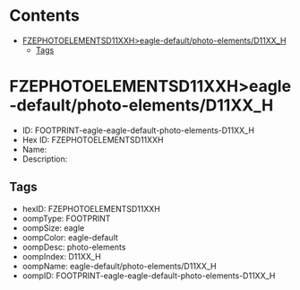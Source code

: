 



Contents
========

* [FZEPHOTOELEMENTSD11XXH>eagle-default/photo-elements/D11XX_H](#fzephotoelementsd11xxheagle-defaultphoto-elementsd11xx_h)
	* [Tags](#tags)

# FZEPHOTOELEMENTSD11XXH>eagle-default/photo-elements/D11XX_H

- ID: FOOTPRINT-eagle-eagle-default-photo-elements-D11XX_H
- Hex ID: FZEPHOTOELEMENTSD11XXH
- Name: 
- Description: 

## Tags

- hexID: FZEPHOTOELEMENTSD11XXH
- oompType: FOOTPRINT
- oompSize: eagle
- oompColor: eagle-default
- oompDesc: photo-elements
- oompIndex: D11XX_H
- oompName: eagle-default/photo-elements/D11XX_H
- oompID: FOOTPRINT-eagle-eagle-default-photo-elements-D11XX_H
